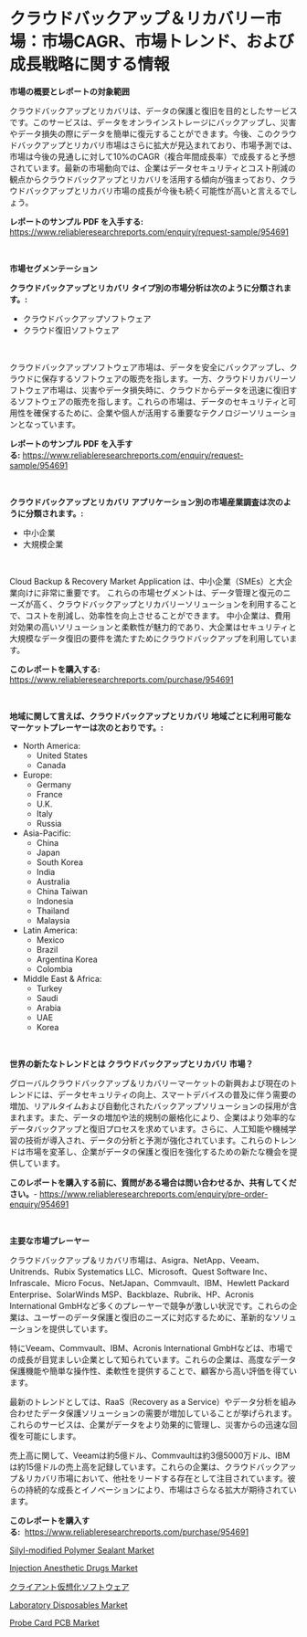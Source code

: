 <p><h1>クラウドバックアップ＆リカバリー市場：市場CAGR、市場トレンド、および成長戦略に関する情報</h1></p><p><strong>市場の概要とレポートの対象範囲</strong></p>
<p><p>クラウドバックアップとリカバリは、データの保護と復旧を目的としたサービスです。このサービスは、データをオンラインストレージにバックアップし、災害やデータ損失の際にデータを簡単に復元することができます。今後、このクラウドバックアップとリカバリ市場はさらに拡大が見込まれており、市場予測では、市場は今後の見通しに対して10%のCAGR（複合年間成長率）で成長すると予想されています。最新の市場動向では、企業はデータセキュリティとコスト削減の観点からクラウドバックアップとリカバリを活用する傾向が強まっており、クラウドバックアップとリカバリ市場の成長が今後も続く可能性が高いと言えるでしょう。</p></p>
<p><strong>レポートのサンプル PDF を入手する:</strong> <a href="https://www.reliableresearchreports.com/enquiry/request-sample/954691">https://www.reliableresearchreports.com/enquiry/request-sample/954691</a></p>
<p>&nbsp;</p>
<p><strong>市場セグメンテーション</strong></p>
<p><strong>クラウドバックアップとリカバリ タイプ別の市場分析は次のように分類されます。:</strong></p>
<p><ul><li>クラウドバックアップソフトウェア</li><li>クラウド復旧ソフトウェア</li></ul></p>
<p>&nbsp;</p>
<p><p>クラウドバックアップソフトウェア市場は、データを安全にバックアップし、クラウドに保存するソフトウェアの販売を指します。一方、クラウドリカバリーソフトウェア市場は、災害やデータ損失時に、クラウドからデータを迅速に復旧するソフトウェアの販売を指します。これらの市場は、データのセキュリティと可用性を確保するために、企業や個人が活用する重要なテクノロジーソリューションとなっています。</p></p>
<p><strong>レポートのサンプル PDF を入手する:</strong>&nbsp;<a href="https://www.reliableresearchreports.com/enquiry/request-sample/954691">https://www.reliableresearchreports.com/enquiry/request-sample/954691</a></p>
<p>&nbsp;</p>
<p><strong> クラウドバックアップとリカバリ アプリケーション別の市場産業調査は次のように分類されます。:</strong></p>
<p><ul><li>中小企業</li><li>大規模企業</li></ul></p>
<p>&nbsp;</p>
<p><p>Cloud Backup & Recovery Market Application は、中小企業（SMEs）と大企業向けに非常に重要です。 これらの市場セグメントは、データ管理と復元のニーズが高く、クラウドバックアップとリカバリーソリューションを利用することで、コストを削減し、効率性を向上させることができます。 中小企業は、費用対効果の高いソリューションと柔軟性が魅力的であり、大企業はセキュリティと大規模なデータ復旧の要件を満たすためにクラウドバックアップを利用しています。</p></p>
<p><strong>このレポートを購入する:</strong>&nbsp; <a href="https://www.reliableresearchreports.com/purchase/954691">https://www.reliableresearchreports.com/purchase/954691</a></p>
<p>&nbsp;</p>
<p><strong>地域に関して言えば、クラウドバックアップとリカバリ 地域ごとに利用可能なマーケットプレーヤーは次のとおりです。:</strong></p>
<p><ul>
    <li>
        North America:
        <ul>
            <li>United States</li>
            <li>Canada</li>
        </ul>
    </li>
    <li>
        Europe:
        <ul>
            <li>Germany</li>
            <li>France</li>
            <li>U.K.</li>
            <li>Italy</li>
            <li>Russia</li>
        </ul>
    </li>
    <li>
        Asia-Pacific:
        <ul>
            <li>China</li>
            <li>Japan</li>
            <li>South Korea</li>
            <li>India</li>
            <li>Australia</li>
            <li>China Taiwan</li>
            <li>Indonesia</li>
            <li>Thailand</li>
            <li>Malaysia</li>
        </ul>
    </li>
    <li>
        Latin America:
        <ul>
            <li>Mexico</li>
            <li>Brazil</li>
            <li>Argentina Korea</li>
            <li>Colombia</li>
        </ul>
    </li>
    <li>
        Middle East & Africa:
        <ul>
            <li>Turkey</li>
            <li>Saudi</li>
            <li>Arabia</li>
            <li>UAE</li>
            <li>Korea</li>
        </ul>
    </li>
    </ul></p>
<p>&nbsp;</p>
<p><strong>世界の新たなトレンドとは クラウドバックアップとリカバリ 市場？</strong></p>
<p><p>グローバルクラウドバックアップ＆リカバリーマーケットの新興および現在のトレンドには、データセキュリティの向上、スマートデバイスの普及に伴う需要の増加、リアルタイムおよび自動化されたバックアップソリューションの採用が含まれます。また、データの増加や法的規制の厳格化により、企業はより効率的なデータバックアップと復旧プロセスを求めています。さらに、人工知能や機械学習の技術が導入され、データの分析と予測が強化されています。これらのトレンドは市場を変革し、企業がデータの保護と復旧を強化するための新たな機会を提供しています。</p></p>
<p><strong>このレポートを購入する前に、質問がある場合は問い合わせるか、共有してください。</strong>- <a href="https://www.reliableresearchreports.com/enquiry/pre-order-enquiry/954691">https://www.reliableresearchreports.com/enquiry/pre-order-enquiry/954691</a></p>
<p>&nbsp;</p>
<p><strong>主要な市場プレーヤー</strong></p>
<p><p>クラウドバックアップ＆リカバリ市場は、Asigra、NetApp、Veeam、Unitrends、Rubix Systematics LLC、Microsoft、Quest Software Inc、Infrascale、Micro Focus、NetJapan、Commvault、IBM、Hewlett Packard Enterprise、SolarWinds MSP、Backblaze、Rubrik、HP、Acronis International GmbHなど多くのプレーヤーで競争が激しい状況です。これらの企業は、ユーザーのデータ保護と復旧のニーズに対応するために、革新的なソリューションを提供しています。</p><p>特にVeeam、Commvault、IBM、Acronis International GmbHなどは、市場での成長が目覚ましい企業として知られています。これらの企業は、高度なデータ保護機能や簡単な操作性、柔軟性を提供することで、顧客から高い評価を得ています。</p><p>最新のトレンドとしては、RaaS（Recovery as a Service）やデータ分析を組み合わせたデータ保護ソリューションの需要が増加していることが挙げられます。これらのサービスは、企業がデータをより効果的に管理し、災害からの迅速な回復を可能にします。</p><p>売上高に関して、Veeamは約5億ドル、Commvaultは約3億5000万ドル、IBMは約15億ドルの売上高を記録しています。これらの企業は、クラウドバックアップ＆リカバリ市場において、他社をリードする存在として注目されています。彼らの持続的な成長とイノベーションにより、市場はさらなる拡大が期待されています。</p></p>
<p><strong>このレポートを購入する:</strong>&nbsp;&nbsp;<a href="https://www.reliableresearchreports.com/purchase/954691">https://www.reliableresearchreports.com/purchase/954691</a></p>
<p><p><a href="https://github.com/vimar16th/Market-Research-Report-List-3/blob/main/silyl-modified-polymer-sealant-market.md">Silyl-modified Polymer Sealant Market</a></p><p><a href="https://mire-aunt-385.notion.site/Injection-Anesthetic-Drugs-Market-Size-Market-Trends-and-Growth-Outlook-forecasted-for-period-from-b2e006711e4b4131a971229b67165438">Injection Anesthetic Drugs Market</a></p><p><a href="https://github.com/mohamedbakry57/Market-Research-Report-List-2/blob/main/1286930185261.md">クライアント仮想化ソフトウェア</a></p><p><a href="https://view.publitas.com/reportprime-1/laboratory-disposables-market-insights-market-players-and-forecast-till-2031/">Laboratory Disposables Market</a></p><p><a href="https://issuu.com/reportprime-2/docs/probe-card-pcb-market-size-2030.pptx">Probe Card PCB Market</a></p></p>